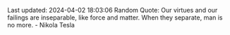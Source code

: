 Last updated: 2024-04-02 18:03:06
Random Quote: Our virtues and our failings are inseparable, like force and matter. When they separate, man is no more. - Nikola Tesla